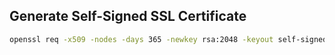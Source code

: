 ## Generate Self-Signed SSL Certificate

```bash
openssl req -x509 -nodes -days 365 -newkey rsa:2048 -keyout self-signed.key -out self-signed.crt -config openssl.cnf
```